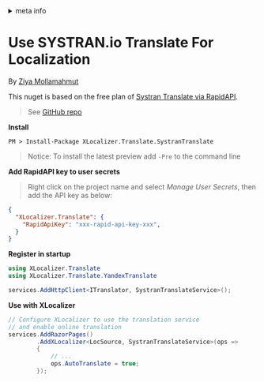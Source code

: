 <!-- meta tags details, will be assigned to meta tags inside header by js -->
<div id="meta-info">
<details><summary>meta info</summary>

> * Title: <i id="md-title">Use SYSTRAN.io Translation For Localization</i>
> * Keywords: <i id="md-keywords">localization, asp.net-core, translate, online, systran.io, service</i>
> * Description: <i id="md-description">Learn how to use systran.io translation service for localization of Asp.Net Core web apps with XLocalizer.Translate.</i>
> * Author: <i id="md-author">Ziya Mollamahmut</i>
> * Date: <i id="md-date">08-Aug-2020</i>
> * Image: <i id="md-image">https://github.com/LazZiya/Docs/raw/master/XLocalizer/v1.0/images/xlocalizer-logo.png</i>
> * Image-alt: <i id="md-image-alt">XLocalizer Logo</i>
> * Version: <i id="md-version">v1.0</i>

</details>
</div>

# Use SYSTRAN.io Translate For Localization

By [Ziya Mollamahmut](https://github.com/LazZiya)

This nuget is based on the free plan of [Systran Translate via RapidAPI](https://rapidapi.com/systran/api/systran-io-translation-and-nlp).

> See [GitHub repo](https://github.com/LazZiya/XLocalizer.Translate.SystranTranslate)

**Install**
````
PM > Install-Package XLocalizer.Translate.SystranTranslate
````

> Notice: To install the latest preview add `-Pre` to the command line

**Add RapidAPI key to user secrets**
> Right click on the project name and select _Manage User Secrets_, then add the API key as below:

````json
{
  "XLocalizer.Translate": {
    "RapidApiKey": "xxx-rapid-api-key-xxx",
  }
}
````

**Register in startup**
````csharp
using XLocalizer.Translate
using XLocalizer.Translate.YandexTranslate

services.AddHttpClient<ITranslator, SystranTranslateService>();
````

**Use with XLocalizer**
````csharp
// Configure XLocalizer to use the translation service 
// and enable online translation
services.AddRazorPages()
        .AddXLocalizer<LocSource, SystranTranslateService>(ops =>
        {
            // ...
            ops.AutoTranslate = true;
        });
````


